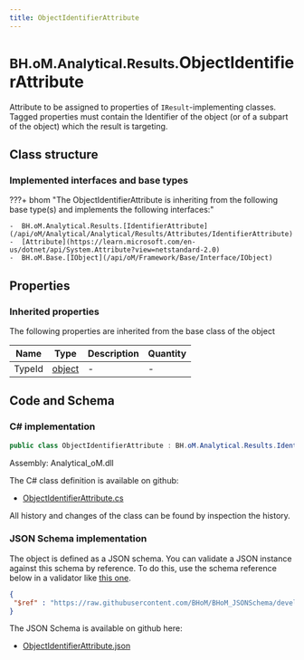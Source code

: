 ```yaml
---
title: ObjectIdentifierAttribute
---
```


# <small>BH.oM.Analytical.Results.</small>**ObjectIdentifierAttribute**

Attribute to be assigned to properties of `IResult`-implementing classes. Tagged properties must contain the Identifier of the object (or of a subpart of the object) which the result is targeting.

## Class structure

### Implemented interfaces and base types

???+ bhom "The ObjectIdentifierAttribute is inheriting from the following base type(s) and implements the following interfaces:"

    -  BH.oM.Analytical.Results.[IdentifierAttribute](/api/oM/Analytical/Analytical/Results/Attributes/IdentifierAttribute)
    -  [Attribute](https://learn.microsoft.com/en-us/dotnet/api/System.Attribute?view=netstandard-2.0)
    -  BH.oM.Base.[IObject](/api/oM/Framework/Base/Interface/IObject)


## Properties

### Inherited properties
The following properties are inherited from the base class of the object

| Name             | Type             | Description      | Quantity         |
|------------------|------------------|------------------|------------------|
| TypeId | [object](https://learn.microsoft.com/en-us/dotnet/api/System.Object?view=netstandard-2.0) | - | - |


## Code and Schema

### C# implementation

``` C# title="C#"
public class ObjectIdentifierAttribute : BH.oM.Analytical.Results.IdentifierAttribute, System.Attribute, BH.oM.Base.IObject
```

Assembly: Analytical_oM.dll

The C# class definition is available on github:

- [ObjectIdentifierAttribute.cs](https://github.com/BHoM/BHoM/blob/develop/Analytical_oM/Results\Attributes\ObjectIdentifierAttribute.cs)

All history and changes of the class can be found by inspection the history.
### JSON Schema implementation

The object is defined as a JSON schema. You can validate a JSON instance against this schema by reference. To do this, use the schema reference below in a validator like [this one](https://www.jsonschemavalidator.net/).

``` json title="JSON Schema"
{
 "$ref" : "https://raw.githubusercontent.com/BHoM/BHoM_JSONSchema/develop/Analytical_oM/Results/ObjectIdentifierAttribute.json"
}
```

The JSON Schema is available on github here:

- [ObjectIdentifierAttribute.json](https://github.com/BHoM/BHoM_JSONSchema/blob/develop/Analytical_oM/Results/ObjectIdentifierAttribute.json)

